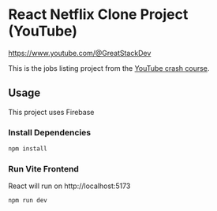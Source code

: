# React Netflix Clone Project (YouTube)
https://www.youtube.com/@GreatStackDev

This is the jobs listing project from the [YouTube crash course](https://www.youtube.com/watch?v=lpx2zFkapIk).


## Usage

This project uses Firebase 

### Install Dependencies

```bash
npm install
```

### Run Vite Frontend

React will run on http://localhost:5173

```bash
npm run dev
```
